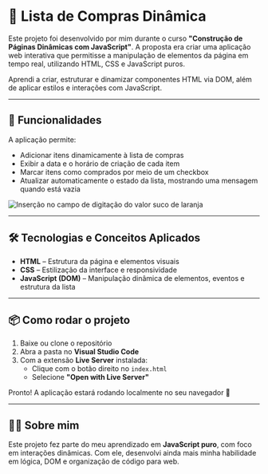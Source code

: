 # 🛒 Lista de Compras Dinâmica

Este projeto foi desenvolvido por mim durante o curso **"Construção de Páginas Dinâmicas com JavaScript"**. A proposta era criar uma aplicação web interativa que permitisse a manipulação de elementos da página em tempo real, utilizando HTML, CSS e JavaScript puros.

Aprendi a criar, estruturar e dinamizar componentes HTML via DOM, além de aplicar estilos e interações com JavaScript.

---

## 🔧 Funcionalidades

A aplicação permite:

- Adicionar itens dinamicamente à lista de compras
- Exibir a data e o horário de criação de cada item
- Marcar itens como comprados por meio de um checkbox
- Atualizar automaticamente o estado da lista, mostrando uma mensagem quando está vazia

![Inserção no campo de digitação do valor suco de laranja](https://imgur.com/TtQXfgX.gif)

---

## 🛠️ Tecnologias e Conceitos Aplicados

- **HTML** – Estrutura da página e elementos visuais  
- **CSS** – Estilização da interface e responsividade  
- **JavaScript (DOM)** – Manipulação dinâmica de elementos, eventos e estrutura da lista  

---

## 📦 Como rodar o projeto

1. Baixe ou clone o repositório
2. Abra a pasta no **Visual Studio Code**
3. Com a extensão **Live Server** instalada:
   - Clique com o botão direito no `index.html`
   - Selecione **"Open with Live Server"**

Pronto! A aplicação estará rodando localmente no seu navegador 🚀

---

## 👩‍💻 Sobre mim

Este projeto fez parte do meu aprendizado em **JavaScript puro**, com foco em interações dinâmicas. Com ele, desenvolvi ainda mais minha habilidade em lógica, DOM e organização de código para web.

